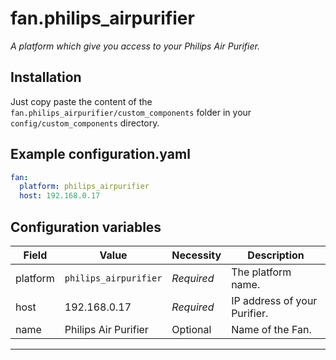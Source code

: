 # fan.philips_airpurifier

_A platform which give you access to your Philips Air Purifier._

## Installation

Just copy paste the content of the `fan.philips_airpurifier/custom_components` folder in your `config/custom_components` directory.

## Example configuration.yaml

```yaml
fan:
  platform: philips_airpurifier
  host: 192.168.0.17
```

## Configuration variables
  
Field | Value | Necessity | Description
--- | --- | --- | ---
platform | `philips_airpurifier` | *Required* | The platform name.
host | 192.168.0.17 | *Required* | IP address of your Purifier.
name | Philips Air Purifier | Optional | Name of the Fan.

***
